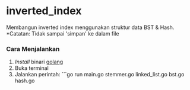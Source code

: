# inverted_index
Membangun inverted index menggunakan struktur data BST &amp; Hash. *Catatan: Tidak sampai 'simpan' ke dalam file

### Cara Menjalankan
1. _Install_ binari [golang](https://golang.org)
2. Buka terminal
3. Jalankan perintah: ```go run main.go stemmer.go linked_list.go bst.go hash.go
